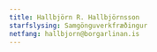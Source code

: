 ```yaml
---
title: Hallbjörn R. Hallbjörnsson
starfslysing: Samgönguverkfræðingur
netfang: hallbjorn@borgarlinan.is
---
```


